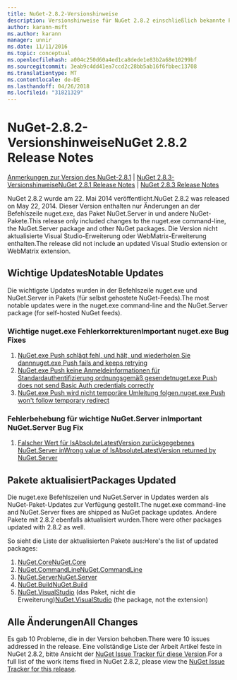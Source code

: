 ```yaml
---
title: NuGet-2.8.2-Versionshinweise
description: Versionshinweise für NuGet 2.8.2 einschließlich bekannte Probleme, Fehlerbehebungen, Funktionen und Archivierung von dcrs Design.
author: karann-msft
ms.author: karann
manager: unnir
ms.date: 11/11/2016
ms.topic: conceptual
ms.openlocfilehash: a004c250d60a4ed1ca8dede1e83b2a68e10299bf
ms.sourcegitcommit: 3eab9c4dd41ea7ccd2c28bb5ab16f6fbbec13708
ms.translationtype: MT
ms.contentlocale: de-DE
ms.lasthandoff: 04/26/2018
ms.locfileid: "31821329"
---
```

# <a name="nuget-282-release-notes"></a><span data-ttu-id="ae210-103">NuGet-2.8.2-Versionshinweise</span><span class="sxs-lookup"><span data-stu-id="ae210-103">NuGet 2.8.2 Release Notes</span></span>

<span data-ttu-id="ae210-104">[Anmerkungen zur Version des NuGet-2.8.1](../release-notes/nuget-2.8.1.md) | [NuGet 2.8.3-Versionshinweise](../release-notes/nuget-2.8.3.md)</span><span class="sxs-lookup"><span data-stu-id="ae210-104">[NuGet 2.8.1 Release Notes](../release-notes/nuget-2.8.1.md) | [NuGet 2.8.3 Release Notes](../release-notes/nuget-2.8.3.md)</span></span>

<span data-ttu-id="ae210-105">NuGet 2.8.2 wurde am 22. Mai 2014 veröffentlicht.</span><span class="sxs-lookup"><span data-stu-id="ae210-105">NuGet 2.8.2 was released on May 22, 2014.</span></span>  <span data-ttu-id="ae210-106">Dieser Version enthalten nur Änderungen an der Befehlszeile nuget.exe, das Paket NuGet.Server in und andere NuGet-Pakete.</span><span class="sxs-lookup"><span data-stu-id="ae210-106">This release only included changes to the nuget.exe command-line, the NuGet.Server package and other NuGet packages.</span></span>  <span data-ttu-id="ae210-107">Die Version nicht aktualisierte Visual Studio-Erweiterung oder WebMatrix-Erweiterung enthalten.</span><span class="sxs-lookup"><span data-stu-id="ae210-107">The release did not include an updated Visual Studio extension or WebMatrix extension.</span></span>

## <a name="notable-updates"></a><span data-ttu-id="ae210-108">Wichtige Updates</span><span class="sxs-lookup"><span data-stu-id="ae210-108">Notable Updates</span></span>

<span data-ttu-id="ae210-109">Die wichtigste Updates wurden in der Befehlszeile nuget.exe und NuGet.Server in Pakets (für selbst gehostete NuGet-Feeds).</span><span class="sxs-lookup"><span data-stu-id="ae210-109">The most notable updates were in the nuget.exe command-line and the NuGet.Server package (for self-hosted NuGet feeds).</span></span>

### <a name="important-nugetexe-bug-fixes"></a><span data-ttu-id="ae210-110">Wichtige nuget.exe Fehlerkorrekturen</span><span class="sxs-lookup"><span data-stu-id="ae210-110">Important nuget.exe Bug Fixes</span></span>

1. [<span data-ttu-id="ae210-111">NuGet.exe Push schlägt fehl, und hält, und wiederholen Sie dann</span><span class="sxs-lookup"><span data-stu-id="ae210-111">nuget.exe Push fails and keeps retrying</span></span>](https://nuget.codeplex.com/workitem/4000)
1. [<span data-ttu-id="ae210-112">NuGet.exe Push keine Anmeldeinformationen für Standardauthentifizierung ordnungsgemäß gesendet</span><span class="sxs-lookup"><span data-stu-id="ae210-112">nuget.exe Push does not send Basic Auth credentials correctly</span></span>](https://nuget.codeplex.com/workitem/4109)
1. [<span data-ttu-id="ae210-113">NuGet.exe Push wird nicht temporäre Umleitung folgen.</span><span class="sxs-lookup"><span data-stu-id="ae210-113">nuget.exe Push won't follow temporary redirect</span></span>](https://nuget.codeplex.com/workitem/4050)

### <a name="important-nugetserver-bug-fix"></a><span data-ttu-id="ae210-114">Fehlerbehebung für wichtige NuGet.Server in</span><span class="sxs-lookup"><span data-stu-id="ae210-114">Important NuGet.Server Bug Fix</span></span>

1. [<span data-ttu-id="ae210-115">Falscher Wert für IsAbsoluteLatestVersion zurückgegebenes NuGet.Server in</span><span class="sxs-lookup"><span data-stu-id="ae210-115">Wrong value of IsAbsoluteLatestVersion returned by NuGet.Server</span></span>](https://nuget.codeplex.com/workitem/4147)

## <a name="packages-updated"></a><span data-ttu-id="ae210-116">Pakete aktualisiert</span><span class="sxs-lookup"><span data-stu-id="ae210-116">Packages Updated</span></span>

<span data-ttu-id="ae210-117">Die nuget.exe Befehlszeilen und NuGet.Server in Updates werden als NuGet-Paket-Updates zur Verfügung gestellt.</span><span class="sxs-lookup"><span data-stu-id="ae210-117">The nuget.exe command-line and NuGet.Server fixes are shipped as NuGet package updates.</span></span>  <span data-ttu-id="ae210-118">Andere Pakete mit 2.8.2 ebenfalls aktualisiert wurden.</span><span class="sxs-lookup"><span data-stu-id="ae210-118">There were other packages updated with 2.8.2 as well.</span></span>

<span data-ttu-id="ae210-119">So sieht die Liste der aktualisierten Pakete aus:</span><span class="sxs-lookup"><span data-stu-id="ae210-119">Here's the list of updated packages:</span></span>

1. [<span data-ttu-id="ae210-120">NuGet.Core</span><span class="sxs-lookup"><span data-stu-id="ae210-120">NuGet.Core</span></span>](https://www.nuget.org/packages/NuGet.Core/)
1. [<span data-ttu-id="ae210-121">NuGet.CommandLine</span><span class="sxs-lookup"><span data-stu-id="ae210-121">NuGet.CommandLine</span></span>](https://www.nuget.org/packages/NuGet.CommandLine/)
1. [<span data-ttu-id="ae210-122">NuGet.Server</span><span class="sxs-lookup"><span data-stu-id="ae210-122">NuGet.Server</span></span>](https://www.nuget.org/packages/NuGet.Server/)
1. [<span data-ttu-id="ae210-123">NuGet.Build</span><span class="sxs-lookup"><span data-stu-id="ae210-123">NuGet.Build</span></span>](https://www.nuget.org/packages/NuGet.Build/)
1. <span data-ttu-id="ae210-124">[NuGet.VisualStudio](https://www.nuget.org/packages/NuGet.VisualStudio/) (das Paket, nicht die Erweiterung)</span><span class="sxs-lookup"><span data-stu-id="ae210-124">[NuGet.VisualStudio](https://www.nuget.org/packages/NuGet.VisualStudio/) (the package, not the extension)</span></span>

## <a name="all-changes"></a><span data-ttu-id="ae210-125">Alle Änderungen</span><span class="sxs-lookup"><span data-stu-id="ae210-125">All Changes</span></span>
<span data-ttu-id="ae210-126">Es gab 10 Probleme, die in der Version behoben.</span><span class="sxs-lookup"><span data-stu-id="ae210-126">There were 10 issues addressed in the release.</span></span> <span data-ttu-id="ae210-127">Eine vollständige Liste der Arbeit Artikel feste in NuGet 2.8.2, bitte Ansicht der [NuGet Issue Tracker für diese Version](https://nuget.codeplex.com/workitem/list/advanced?keyword=&status=All&type=All&priority=All&release=NuGet%202.8.2&assignedTo=All&component=All&sortField=LastUpdatedDate&sortDirection=Descending&page=0&reasonClosed=All).</span><span class="sxs-lookup"><span data-stu-id="ae210-127">For a full list of the work items fixed in NuGet 2.8.2, please view the [NuGet Issue Tracker for this release](https://nuget.codeplex.com/workitem/list/advanced?keyword=&status=All&type=All&priority=All&release=NuGet%202.8.2&assignedTo=All&component=All&sortField=LastUpdatedDate&sortDirection=Descending&page=0&reasonClosed=All).</span></span>
